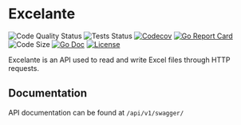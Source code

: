 # Excelante

![Code Quality Status](https://github.com/Los-Crackitos/Excelante/workflows/.github/workflows/code-quality.yml/badge.svg?branch=master)
![Tests Status](https://github.com/Los-Crackitos/Excelante/workflows/.github/workflows/test.yml/badge.svg?branch=master)
[![Codecov](https://codecov.io/gh/Los-Crackitos/Excelante/branch/master/graph/badge.svg)](https://codecov.io/gh/Los-Crackitos/Excelante)
[![Go Report Card](https://goreportcard.com/badge/github.com/Los-Crackitos/Excelante)](https://goreportcard.com/report/github.com/Los-Crackitos/Excelante)
![Code Size](https://img.shields.io/github/languages/code-size/Los-Crackitos/Excelante)
[![Go Doc](https://godoc.org/github.com/Los-Crackitos/Excelante?status.svg)](https://godoc.org/github.com/Los-Crackitos/Excelante)
[![License](https://img.shields.io/github/license/Los-Crackitos/Excelante)](LICENSE)

Excelante is an API used to read and write Excel files through HTTP requests.

## Documentation

API documentation can be found at `/api/v1/swagger/`
